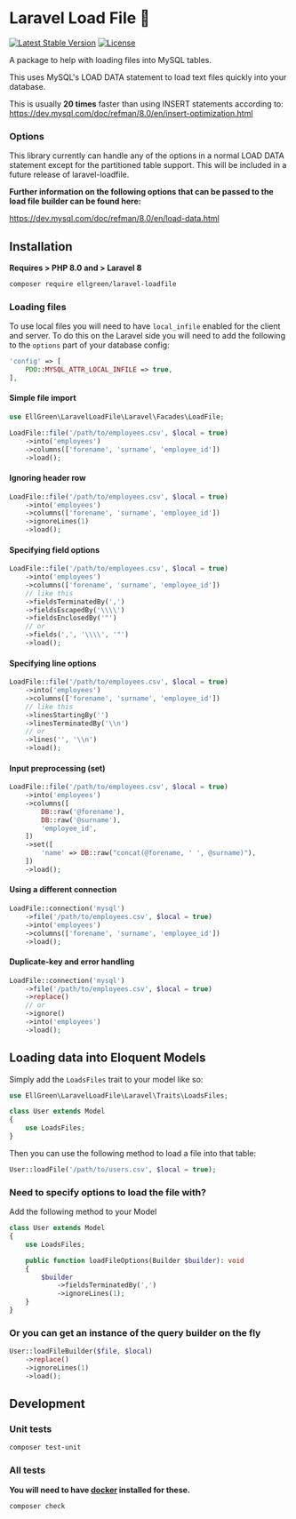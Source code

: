 # Laravel Load File 💽

[![Latest Stable Version](https://poser.pugx.org/ellgreen/laravel-loadfile/v)](//packagist.org/packages/ellgreen/laravel-loadfile)
[![License](https://poser.pugx.org/ellgreen/laravel-loadfile/license)](//packagist.org/packages/ellgreen/laravel-loadfile)

A package to help with loading files into MySQL tables.

This uses MySQL's LOAD DATA statement to load text files quickly into your database.

This is usually **20 times** faster than using INSERT statements according to:
https://dev.mysql.com/doc/refman/8.0/en/insert-optimization.html

### Options

This library currently can handle any of the options in a normal
LOAD DATA statement except for the partitioned table support. This will
be included in a future release of laravel-loadfile.

**Further information on the following options that can be passed to the
load file builder can be found here:**

https://dev.mysql.com/doc/refman/8.0/en/load-data.html

## Installation

**Requires > PHP 8.0 and > Laravel 8**

```bash
composer require ellgreen/laravel-loadfile
```

### Loading files

To use local files you will need to have `local_infile` enabled for
the client and server. To do this on the Laravel side you will need
to add the following to the `options` part of your database config:
```php
'config' => [
    PDO::MYSQL_ATTR_LOCAL_INFILE => true,
],
```

#### Simple file import

```php
use EllGreen\LaravelLoadFile\Laravel\Facades\LoadFile;

LoadFile::file('/path/to/employees.csv', $local = true)
    ->into('employees')
    ->columns(['forename', 'surname', 'employee_id'])
    ->load();
```

#### Ignoring header row

```php
LoadFile::file('/path/to/employees.csv', $local = true)
    ->into('employees')
    ->columns(['forename', 'surname', 'employee_id'])
    ->ignoreLines(1)
    ->load();
```

#### Specifying field options

```php
LoadFile::file('/path/to/employees.csv', $local = true)
    ->into('employees')
    ->columns(['forename', 'surname', 'employee_id'])
    // like this
    ->fieldsTerminatedBy(',')
    ->fieldsEscapedBy('\\\\')
    ->fieldsEnclosedBy('"')
    // or
    ->fields(',', '\\\\', '"')
    ->load();
```

#### Specifying line options

```php
LoadFile::file('/path/to/employees.csv', $local = true)
    ->into('employees')
    ->columns(['forename', 'surname', 'employee_id'])
    // like this
    ->linesStartingBy('')
    ->linesTerminatedBy('\\n')
    // or
    ->lines('', '\\n')
    ->load();
```

#### Input preprocessing (set)

```php
LoadFile::file('/path/to/employees.csv', $local = true)
    ->into('employees')
    ->columns([
        DB::raw('@forename'),
        DB::raw('@surname'),
        'employee_id',
    ])
    ->set([
        'name' => DB::raw("concat(@forename, ' ', @surname)"),
    ])
    ->load();
```

#### Using a different connection

```php
LoadFile::connection('mysql')
    ->file('/path/to/employees.csv', $local = true)
    ->into('employees')
    ->columns(['forename', 'surname', 'employee_id'])
    ->load();
```

#### Duplicate-key and error handling

```php
LoadFile::connection('mysql')
    ->file('/path/to/employees.csv', $local = true)
    ->replace()
    // or
    ->ignore()
    ->into('employees')
    ->load();
```


## Loading data into Eloquent Models

Simply add the `LoadsFiles` trait to your model like so:

```php
use EllGreen\LaravelLoadFile\Laravel\Traits\LoadsFiles;

class User extends Model
{
    use LoadsFiles;
}
```

Then you can use the following method to load a file into that table:

```php
User::loadFile('/path/to/users.csv', $local = true);
```

### Need to specify options to load the file with?

Add the following method to your Model

```php
class User extends Model
{
    use LoadsFiles;

    public function loadFileOptions(Builder $builder): void
    {
        $builder
            ->fieldsTerminatedBy(',')
            ->ignoreLines(1);
    }
}
```

### Or you can get an instance of the query builder on the fly

```php
User::loadFileBuilder($file, $local)
    ->replace()
    ->ignoreLines(1)
    ->load();
```

## Development

### Unit tests

```bash
composer test-unit
```

### All tests

**You will need to have [docker](https://www.docker.com/) installed for these.**

```bash
composer check
```
